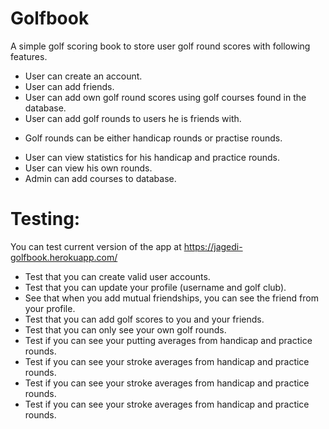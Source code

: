 # Golfbook

A simple golf scoring book to store user golf round scores with following features.

- User can create an account.
- User can add friends.  
- User can add own golf round scores using golf courses found in the database.
- User can add golf rounds to users he is friends with. <p>
- Golf rounds can be either handicap rounds or practise rounds.<p>
- User can view statistics for his handicap and practice rounds.
- User can view his own rounds.
- Admin can add courses to database.

# Testing:
You can test current version of the app at https://jagedi-golfbook.herokuapp.com/

- Test that you can create valid user accounts.
- Test that you can update your profile (username and golf club).
- See that when you add mutual friendships, you can see the
friend from your profile.
- Test that you can add golf scores to you and your friends.
- Test that you can only see your own golf rounds.
- Test if you can see your putting averages from handicap and practice rounds.
- Test if you can see your stroke averages from handicap and practice rounds.
- Test if you can see your stroke averages from handicap and practice rounds.
- Test if you can see your stroke averages from handicap and practice rounds.
